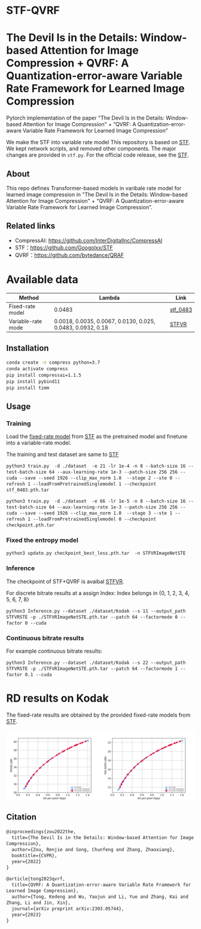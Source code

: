 # STF-QVRF

# The Devil Is in the Details: Window-based Attention for Image Compression + QVRF: A Quantization-error-aware Variable Rate Framework for Learned Image Compression
Pytorch implementation of the paper "The Devil Is in the Details: Window-based Attention for Image Compression" + “QVRF: A Quantization-error-aware Variable Rate Framework for Learned Image Compression”

We make the STF into variable rate model
This repository is based on [STF](https://github.com/Googolxx/STF). We kept network scripts, and removed other components. The major changes are provided in `stf.py`. For the official code release, see the [STF](https://github.com/Googolxx/STF/blob/main/compressai/models/stf.py).

## About
This repo defines Transformer-based models in varibale rate model for learned image compression in "The Devil Is in the Details: Window-based Attention for Image Compression" + “QVRF: A Quantization-error-aware Variable Rate Framework for Learned Image Compression”.

## Related links
 * CompressAI: https://github.com/InterDigitalInc/CompressAI
 * STF：https://github.com/Googolxx/STF
 * QVRF：https://github.com/bytedance/QRAF

# Available data
| Method | Lambda | Link                                                                                              |
| ---- |--------|---------------------------------------------------------------------------------------------------|
| Fixed-rate model | 0.0483 | [stf_0483](https://drive.google.com/file/d/1cH5cR-0VdsQqCchyN3DO62Sx0WGjv1h8/view?usp=share_link)    |
| Variable-rate mode|0.0018, 0.0035, 0.0067, 0.0130, 0.025, 0.0483, 0.0932, 0.18  |  [STFVR](https://drive.google.com/file/d/1OQZ-HfEcX3H-kOiIPdHpPO7ADf6FKKDV/view?usp=sharing)  |

## Installation
```bash
conda create -n compress python=3.7
conda activate compress
pip install compressai=1.1.5
pip install pybind11
pip install timm
```

## Usage

### Training
Load the [fixed-rate model](https://drive.google.com/file/d/1cH5cR-0VdsQqCchyN3DO62Sx0WGjv1h8/view?usp=share_link) from [STF](https://github.com/Googolxx/STF) as the pretrained model and finetune into a variable-rate model.

The training and test dataset are same to [STF](https://github.com/Googolxx/STF)
```
python3 train.py  -d ./dataset  -e 21 -lr 1e-4 -n 8 --batch-size 16 --test-batch-size 64 --aux-learning-rate 1e-3 --patch-size 256 256 --cuda --save --seed 1926 --clip_max_norm 1.0  --stage 2 --ste 0 --refresh 1 --loadFromPretrainedSinglemodel 1 --checkpoint stf_0483.pth.tar
```

```
python3 train.py  -d ./dataset  -e 66 -lr 1e-5 -n 8 --batch-size 16 --test-batch-size 64 --aux-learning-rate 1e-3 --patch-size 256 256 --cuda --save --seed 1926 --clip_max_norm 1.0  --stage 3 --ste 1 --refresh 1 --loadFromPretrainedSinglemodel 0 --checkpoint checkpoint.pth.tar
```
### Fixed the entropy model
```
python3 update.py checkpoint_best_loss.pth.tar  -n STFVRImageNetSTE
```
### Inference
The checkpoint of STF+QVRF is avaibal [STFVR](https://drive.google.com/file/d/1OQZ-HfEcX3H-kOiIPdHpPO7ADf6FKKDV/view?usp=sharing).

For  discrete bitrate results at a assign Index: Index belongs in {0, 1, 2, 3, 4, 5, 6, 7, 8}
```
python3 Inference.py --dataset ./dataset/Kodak --s 11 --output_path STFVRSTE -p ./STFVRImageNetSTE.pth.tar --patch 64 --factormode 0 --factor 0 --cuda
```
### Continuous bitrate results
For example continuous bitrate  results:
```
python3 Inference.py --dataset ./dataset/Kodak --s 22 --output_path STFVRSTE -p ./STFVRImageNetSTE.pth.tar --patch 64 --factormode 1 --factor 0.1 --cuda
```

# RD results on Kodak
The fixed-rate results are obtained by the provided fixed-rate models from [STF](https://github.com/Googolxx/STF).

![](assert/Kodak.png)


## Citation
```
@inproceedings{zou2022the,
  title={The Devil Is in the Details: Window-based Attention for Image Compression},
  author={Zou, Renjie and Song, Chunfeng and Zhang, Zhaoxiang},
  booktitle={CVPR},
  year={2022}
}
```
```
@article{tong2023qvrf,
  title={QVRF: A Quantization-error-aware Variable Rate Framework for Learned Image Compression},
  author={Tong, Kedeng and Wu, Yaojun and Li, Yue and Zhang, Kai and Zhang, Li and Jin, Xin},
  journal={arXiv preprint arXiv:2303.05744},
  year={2023}
}
```
